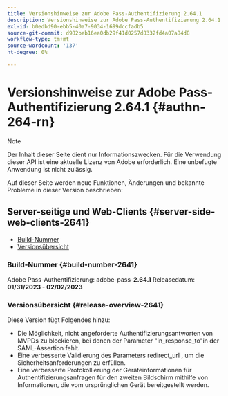 ```yaml
---
title: Versionshinweise zur Adobe Pass-Authentifizierung 2.64.1
description: Versionshinweise zur Adobe Pass-Authentifizierung 2.64.1
exl-id: b0edbd90-ebb5-40a7-9034-1699dccfadb5
source-git-commit: d982beb16ea0db29f41d0257d8332fd4a07a84d8
workflow-type: tm+mt
source-wordcount: '137'
ht-degree: 0%

---
```


# Versionshinweise zur Adobe Pass-Authentifizierung 2.64.1 {#authn-264-rn}

>[!NOTE]
>
>Der Inhalt dieser Seite dient nur Informationszwecken. Für die Verwendung dieser API ist eine aktuelle Lizenz von Adobe erforderlich. Eine unbefugte Anwendung ist nicht zulässig.

Auf dieser Seite werden neue Funktionen, Änderungen und bekannte Probleme in dieser Version beschrieben:

## Server-seitige und Web-Clients {#server-side-web-clients-2641}

* [Build-Nummer](#build-number-2641)
* [Versionsübersicht](#release-overview-2641)

### Build-Nummer {#build-number-2641}

Adobe Pass-Authentifizierung: adobe-pass-**2.64.1**
Releasedatum: **01/31/2023 - 02/02/2023**

### Versionsübersicht {#release-overview-2641}

Diese Version fügt Folgendes hinzu:

* Die Möglichkeit, nicht angeforderte Authentifizierungsantworten von MVPDs zu blockieren, bei denen der Parameter &quot;in_response_to&quot;in der SAML-Assertion fehlt.
* Eine verbesserte Validierung des Parameters redirect_url , um die Sicherheitsanforderungen zu erfüllen.
* Eine verbesserte Protokollierung der Geräteinformationen für Authentifizierungsanfragen für den zweiten Bildschirm mithilfe von Informationen, die vom ursprünglichen Gerät bereitgestellt werden.
